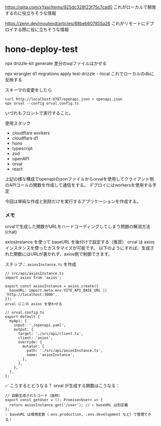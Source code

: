 https://qiita.com/xYasi/items/925dc328f23f75c7cad0
これがローカルで開発するのに役立ちそうな情報

https://zenn.dev/moutend/articles/88beb607855a26
これがリモートにデプロイする際に役に立ちそうな情報
# hono-deploy-test


npx drizzle-kit generate
差分のsqlファイルはかせる

npx wrangler d1 migrations apply test-drizzle --local
これでローカルのdbに反映する



スキーマの変更をしたら
```
curl http://localhost:8787/openapi.json > openapi.json
npx orval --config orval.config.ts
```

いづれもフロントで実行すること。

使用スタック
* cloudflare workers
* cloudflare d1
* hono
* typescript
* zod
* openAPI
* orval
* react

上記の様な構成でopenapiのjsonファイルからorvalを使用してクライアント側のAPIコールの関数を作成して通信をする。
デプロイにはworkersを使用する予定

今回は単純な作成と削除だけを実行するアプリケーションを作成する。

### メモ

orvalで生成した関数がURLをハードコーディングしてしまう問題の解消方法(chat)

axiosInstance を使って baseURL を後付けで設定する（推奨）
orval は axios インスタンスを使ったカスタマイズが可能です。
以下のようにすれば、生成された関数にはURLが書かれず、axios側で制御できます。

ステップ：
`axiosInstance.ts` を作成

```
// src/api/axiosInstance.ts
import axios from 'axios';

export const axiosInstance = axios.create({
  baseURL: import.meta.env.VITE_API_BASE_URL || 'http://localhost:3000',
});
orval にこの axios を使わせる
```

```
// orval.config.ts
export default {
  myApi: {
    input: './openapi.yaml',
    output: {
      target: './src/api/client.ts',
      client: 'axios',
      override: {
        mutator: {
          path: './src/api/axiosInstance.ts',
          name: 'axiosInstance',
        },
      },
    },
  },
};
```
✅ こうするとどうなる？
orval が生成する関数はこうなる：

```
// 自動生成されたコード（抜粋）
export const getUser = (): Promise<User> => {
  return axiosInstance.get('/user'); // ← baseURL は別定義
};
💡 baseURL は環境変数（.env.production, .env.development など）で管理できる！
```
